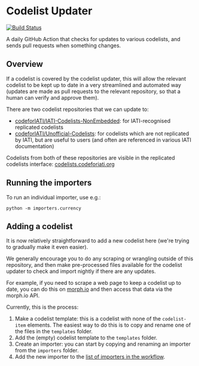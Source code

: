 # Codelist Updater

[![Build Status](https://github.com/codeforIATI/codelist-updater/workflows/Run%20importers/badge.svg?branch=main)](https://github.com/codeforIATI/codelist-updater/actions?query=workflow%3A%22Run+importers%22)

A daily GitHub Action that checks for updates to various codelists, and sends pull requests when something changes.

## Overview

If a codelist is covered by the codelist updater, this will allow the relevant codelist to be kept up to date in a very streamlined and automated way (updates are made as pull requests to the relevant repository, so that a human can verify and approve them).

There are two codelist repositories that we can update to:
- [codeforIATI/IATI-Codelists-NonEmbedded](https://github.com/codeforIATI/IATI-Codelists-NonEmbedded/): for IATI-recognised replicated codelists
- [codeforIATI/Unofficial-Codelists](https://github.com/codeforIATI/Unofficial-Codelists/): for codelists which are not replicated by IATI, but are useful to users (and often are referenced in various IATI documentation)

Codelists from both of these repositories are visible in the replicated codelists interface: [codelists.codeforiati.org](https://codelists.codeforiati.org)

## Running the importers

To run an individual importer, use e.g.:

```
python -m importers.currency
```

## Adding a codelist

It is now relatively straightforward to add a new codelist here (we're trying to gradually make it even easier).

We generally encourage you to do any scraping or wrangling outside of this repository, and then make pre-processed files available for the codelist updater to check and import nightly if there are any updates.

For example, if you need to scrape a web page to keep a codelist up to date, you can do this on [morph.io](https://morph.io) and then access that data via the morph.io API.

Currently, this is the process:

1. Make a codelist template: this is a codelist with none of the `codelist-item` elements. The easiest way to do this is to copy and rename one of the files in the `templates` folder.
2. Add the (empty) codelist template to the `templates` folder.
3. Create an importer: you can start by copying and renaming an importer from the `importers` folder.
4. Add the new importer to the [list of importers in the workflow](https://github.com/codeforIATI/codelist-updater/blob/main/.github/workflows/import.yml).
